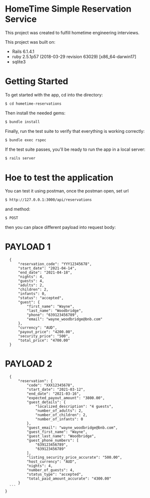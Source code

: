 # HomeTime Simple Reservation Service
   This project was created to fulfill hometime engineering interviews.
   
   This project was built on:
   * Rails 6.1.4.1
   * ruby 2.5.1p57 (2018-03-29 revision 63029) [x86_64-darwin17]
   * sqlite3
   
   # Getting Started
   To get started with the app, cd into the directory:
   ```sh
   $ cd hometime-reservations
   ```
  Then install the needed gems:
  ```sh
  $ bundle install
  ```
  Finally, run the test suite to verify that everything is working correctly:
  ```sh
  $ bundle exec rspec
  ```
  If the test suite passes, you'll be ready to run the app in a local server:
  ```sh
  $ rails server
  ```

  # Hoe to test the application
  You can test it using postman, once the postman open, set url
  ```sh
  $ http://127.0.0.1:3000/api/reservations
  ```
  and method: 
  ```sh
  $ POST
  ```
  then you can place different payload into request body:

  # PAYLOAD 1
  ```
    {
        "reservation_code": "YYY12345678",
        "start_date": "2021-04-14",
        "end_date": "2021-04-18",
        "nights": 4,
        "guests": 4,
        "adults": 2,
        "children": 2,
        "infants": 0,
        "status": "accepted",
        "guest": {
            "first_name": "Wayne",
            "last_name": "Woodbridge",
            "phone": "639123456789",
            "email": "wayne_woodbridge@bnb.com"
        },
        "currency": "AUD",
        "payout_price": "4200.00",
        "security_price": "500",
        "total_price": "4700.00"
    }
  ```

  # PAYLOAD 2
  ```
    {
        "reservation": {
            "code": "XXX12345678",
            "start_date": "2021-03-12",
            "end_date": "2021-03-16",
            "expected_payout_amount": "3800.00",
            "guest_details": {
                "localized_description": "4 guests",
                "number_of_adults": 2,
                "number_of_children": 2,
                "number_of_infants": 0
            },
            "guest_email": "wayne_woodbridge@bnb.com",
            "guest_first_name": "Wayne",
            "guest_last_name": "Woodbridge",
            "guest_phone_numbers": [
                "639123456789",
                "639123456789"
            ],
            "listing_security_price_accurate": "500.00",
            "host_currency": "AUD",
            "nights": 4,
            "number_of_guests": 4,
            "status_type": "accepted",
            "total_paid_amount_accurate": "4300.00"
        }
    ```
  }
